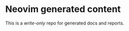 Neovim generated content
========================

This is a *write-only* repo for generated docs and reports.
